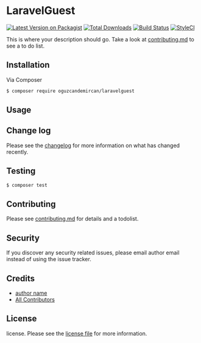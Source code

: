 # LaravelGuest

[![Latest Version on Packagist][ico-version]][link-packagist]
[![Total Downloads][ico-downloads]][link-downloads]
[![Build Status][ico-travis]][link-travis]
[![StyleCI][ico-styleci]][link-styleci]

This is where your description should go. Take a look at [contributing.md](contributing.md) to see a to do list.

## Installation

Via Composer

``` bash
$ composer require oguzcandemircan/laravelguest
```

## Usage

## Change log

Please see the [changelog](changelog.md) for more information on what has changed recently.

## Testing

``` bash
$ composer test
```

## Contributing

Please see [contributing.md](contributing.md) for details and a todolist.

## Security

If you discover any security related issues, please email author email instead of using the issue tracker.

## Credits

- [author name][link-author]
- [All Contributors][link-contributors]

## License

license. Please see the [license file](license.md) for more information.

[ico-version]: https://img.shields.io/packagist/v/oguzcandemircan/laravelguest.svg?style=flat-square
[ico-downloads]: https://img.shields.io/packagist/dt/oguzcandemircan/laravelguest.svg?style=flat-square
[ico-travis]: https://img.shields.io/travis/oguzcandemircan/laravelguest/master.svg?style=flat-square
[ico-styleci]: https://styleci.io/repos/12345678/shield

[link-packagist]: https://packagist.org/packages/oguzcandemircan/laravelguest
[link-downloads]: https://packagist.org/packages/oguzcandemircan/laravelguest
[link-travis]: https://travis-ci.org/oguzcandemircan/laravelguest
[link-styleci]: https://styleci.io/repos/12345678
[link-author]: https://github.com/oguzcandemircan
[link-contributors]: ../../contributors
